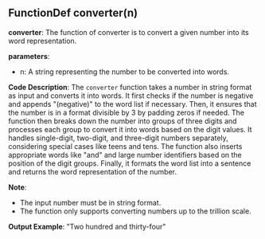 ## FunctionDef converter(n)
**converter**: The function of converter is to convert a given number into its word representation.

**parameters**:
- n: A string representing the number to be converted into words.

**Code Description**:
The `converter` function takes a number in string format as input and converts it into words. It first checks if the number is negative and appends "(negative)" to the word list if necessary. Then, it ensures that the number is in a format divisible by 3 by padding zeros if needed. The function then breaks down the number into groups of three digits and processes each group to convert it into words based on the digit values. It handles single-digit, two-digit, and three-digit numbers separately, considering special cases like teens and tens. The function also inserts appropriate words like "and" and large number identifiers based on the position of the digit groups. Finally, it formats the word list into a sentence and returns the word representation of the number.

**Note**:
- The input number must be in string format.
- The function only supports converting numbers up to the trillion scale.

**Output Example**:
"Two hundred and thirty-four"
